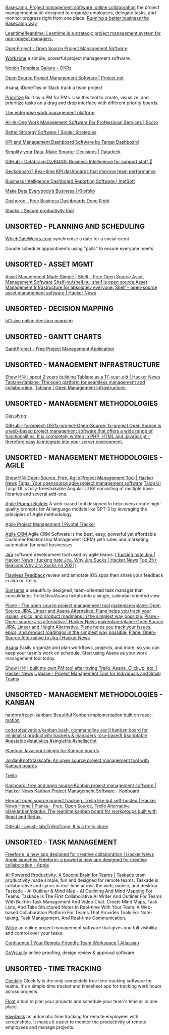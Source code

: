 
[Basecamp: Project management software, online collaboration](https://basecamp.com)
the project management suite designed to organize employees, delegate tasks, and monitor progress right from one place.
[Running a better business the Basecamp way](https://basecamp.com/learn)

[Leantime/leantime: Leantime is a strategic project management system for non-project managers.](https://github.com/Leantime/leantime)

[OpenProject - Open Source Project Management Software](https://www.openproject.org)

[Workzone](https://www.workzone.com/)
a simple, powerful project management software.

[Notion Template Gallery - OKRs](https://www.notion.so/templates/okrs)

[Open Source Project Management Software | Project.net](http://www.project.net)

Asana, iDoneThis or Slack
track a team project

[Prioritize](https://prioritize.songthamtung.com/)
Built by a PM for PMs. Use this tool to create, visualize, and prioritize tasks on a drag and drop interface with different priority boards.

[The enterprise work management platform](https://www.smartsheet.com/)

[All-In-One Work Management Software For Professional Services | Scoro](https://www.scoro.com/)

[Better Strategy Software | Spider Strategies](https://www.spiderstrategies.com/)

[KPI and Management Dashboard Software by Target Dashboard](https://www.targetdashboard.com/)

[Simplify your Data. Make Smarter Decisions | Datadeck](https://www.datadeck.com/en/)

[GitHub - DatabrainsDz/BI4SS: Business Intelligence for support staff :tada:](https://github.com/DatabrainsDz/BI4SS)

[Geckoboard | Real-time KPI dashboards that improve team performance](https://www.geckoboard.com/)

[Business Intelligence Dashboard Reporting Software | InetSoft](https://www.inetsoft.com/)

[Make Data Everybody’s Business | Klipfolio](https://www.klipfolio.com/)

[Dasheroo - Free Business Dashboards Done Right](https://www.dasheroo.com/)

[Stacks - Secure productivity tool](https://getstacksapp.com/)

## UNSORTED - PLANNING AND SCHEDULING

[WhichDateWorks.com](http://whichdateworks.com/)
synchronize a date for a social event

Doodle
schedule appointments using "polls" to ensure everyone meets

## UNSORTED - ASSET MGMT

[Asset Management Made Simple | Shelf - Free Open Source Asset Management Software](https://www.shelf.nu/)
[Shelf-nu/shelf.nu: shelf is open source Asset Management Infrastructure for absolutely everyone.](https://github.com/Shelf-nu/shelf.nu)
[Shelf - open-source asset management software | Hacker News](https://news.ycombinator.com/item?id=36666702)

## UNSORTED - DECISION MAPPING

[bCisive online decision mapping](https://www.bcisiveonline.com/)

## UNSORTED - GANTT CHARTS

[GanttProject - Free Project Management Application](https://www.ganttproject.biz/)

## UNSORTED - MANAGEMENT INFRASTRUCTURE

[Show HN: I spent 2 years building Tablane as a 17-year-old | Hacker News](https://news.ycombinator.com/item?id=34279062)
[Tablane/tablane: The open platform for seamless management and collaboration.](https://github.com/Tablane/tablane)
[Tablane | Open Management Infrastructure.](https://tablane.net/)

## UNSORTED - MANAGEMENT METHODOLOGIES

[GlassFrog](https://www.glassfrog.com)

[GitHub - fx-project-OS/fx-project-Open-Source: fx-project Open Source is a web-based project management software that offers a wide range of functionalities. It is completely written in PHP, HTML and JavaScript - therefore easy to integrate into your server environment.](https://github.com/fx-project-OS/fx-project-Open-Source)

## UNSORTED - MANAGEMENT METHODOLOGIES - AGILE

[Show HN: Open-Source, Free, Agile Project Management Tool | Hacker News](https://news.ycombinator.com/item?id=8395689)
[Taiga: Your opensource agile project management software](https://taiga.io/)
[Taiga UI](https://taiga-ui.dev/)
Taiga UI is fully-treeshakable Angular UI Kit consisting of multiple base libraries and several add-ons.

[Agile Prompt Builder](https://silviotorre.github.io/AgilePrompt/)
A web-based tool designed to help users create high-quality prompts for AI language models like GPT-3 by leveraging the principles of Agile methodology.

[Agile Project Management | Pivotal Tracker](https://www.pivotaltracker.com/)

[Agile CRM](https://www.agilecrm.com/)
Agile CRM Software is the best, easy, powerful yet affordable Customer Relationship Management (CRM) with sales and marketing automation for small businesses.

[Jira](https://www.atlassian.com/software/jira)
software development tool used by agile teams.
[I fucking hate Jira | Hacker News](https://news.ycombinator.com/item?id=31813957)
[I fucking hate Jira.](https://ifuckinghatejira.com/)
[Why Jira Sucks | Hacker News](https://news.ycombinator.com/item?id=25590846)
[Top 25+ Reasons Why Jira Sucks (in 2021)](https://web.archive.org/web/20210220135359/https://whyjirasucks.com/)

[Flawless Feedback](https://flawlessapp.io/feedback)
review and annotate iOS apps then share your feedback in Jira or Trello.

[Sunsama](https://sunsama.com/)
a beautifully designed, team-oriented task manager that consolidates Trello/Jira/Asana tickets into a single, calendar-oriented view.

[Plane - The open source project management tool](https://plane.so/)
[makeplane/plane: Open Source JIRA, Linear and Asana Alternative. Plane helps you track your issues, epics, and product roadmaps in the simplest way possible.](https://github.com/makeplane/plane)
[Plane - Open-source Jira alternative | Hacker News](https://news.ycombinator.com/item?id=36824450)
[makeplane/plane: Open Source JIRA, Linear and Height Alternative. Plane helps you track your issues, epics, and product roadmaps in the simplest way possible.](https://github.com/makeplane/plane)
[Plane: Open-Source Alternative to Jira | Hacker News](https://news.ycombinator.com/item?id=36129594)

[Asana](https://asana.com/)
Easily organize and plan workflows, projects, and more, so you can keep your team's work on schedule. Start using Asana as your work management tool today.

[Show HN: I built my own PM tool after trying Trello, Asana, ClickUp, etc. | Hacker News](https://news.ycombinator.com/item?id=33582264)
[Upbase - Project Management Tool for Individuals and Small Teams](https://upbase.io/)

## UNSORTED - MANAGEMENT METHODOLOGIES - KANBAN

[hanford/react-kanban: Beautiful Kanban implementation built on react-motion](https://github.com/hanford/react-kanban)

[coderofsalvation/kanban.bash: commandline asciii kanban board for minimalist productivity hackers & managers (csv-based) #scriptable #nestable #statistics #singlefile #shellscript](https://github.com/coderofsalvation/kanban.bash)

[jKanban Javascript plugin for Kanban boards](https://www.riccardotartaglia.it/jkanban/)

[JordanKnott/taskcafe: An open source project management tool with Kanban boards](https://github.com/JordanKnott/taskcafe)

[Trello](https://github.com/alfianlosari/KanbanDragDropiOS)

[Kanboard: free and open source Kanban project management software | Hacker News](https://news.ycombinator.com/item?id=36047861)
[Kanban Project Management Software - Kanboard](https://kanboard.org/)

[Elegant open source project tracking, Trello like but self-hosted | Hacker News](https://news.ycombinator.com/item?id=39742114)
[Home | Planka - Free, Open Source, Trello Alternative](https://planka.app/)
[plankanban/planka: The realtime kanban board for workgroups built with React and Redux.](https://github.com/plankanban/planka)

[GitHub - ayush-lab/TrelloClone: It is a trello clone](https://github.com/ayush-lab/TrelloClone)

## UNSORTED - TASK MANAGEMENT

[Freeform: a new app designed for creative collaboration | Hacker News](https://news.ycombinator.com/item?id=34078942)
[Apple launches Freeform: a powerful new app designed for creative collaboration - Apple](https://www.apple.com/newsroom/2022/12/apple-launches-freeform-a-powerful-new-app-designed-for-creative-collaboration/)

[AI-Powered Productivity. A Second Brain for Teams | Taskade](https://www.taskade.com/)
team productivity made simple, fun and designed for remote teams. Taskade is collaborative and syncs in real-time across the web, mobile, and desktop.
Taskade - AI Outliner & Mind Map - AI Outlining And Mind Mapping For Teams. Taskade Is The First Collaborative AI Writer And Outliner For Teams With Built-in Task Management And Video Chat. Create Mind Maps, Task Lists, And Take Structured Notes In Real-time With Your Team.
A Web-based Collaboration Platform For Teams That Provides Tools For Note-taking, Task Management, And Real-time Communication.

[Wrike](https://www.wrike.com/)
an online project management software that gives you full visibility and control over your tasks.

[Confluence | Your Remote-Friendly Team Workspace | Atlassian](https://www.atlassian.com/software/confluence)

[GoVisually](https://govisually.com/)
online proofing, design review & approval software.

## UNSORTED - TIME TRACKING

[Clockify](https://clockify.me/)
Clockify is the only completely free time tracking software for teams. It's a simple time tracker and timesheet app for tracking work hours across projects.

[Float](https://www.float.com/)
a tool to plan your projects and schedule your team's time all in one place.

[HiveDesk](https://www.hivedesk.com/)
an automatic time tracking for remote employees with screenshots. It makes it easier to monitor the productivity of remote employees and manage projects.
